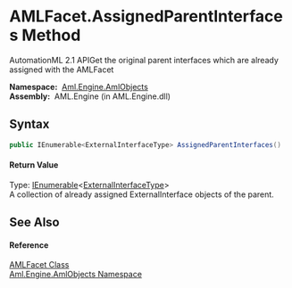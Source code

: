 AMLFacet.AssignedParentInterfaces Method
========================================
AutomationML 2.1 APIGet the original parent interfaces which are already assigned with the AMLFacet

  **Namespace:**  [Aml.Engine.AmlObjects][1]  
  **Assembly:**  AML.Engine (in AML.Engine.dll)

Syntax
------

```csharp
public IEnumerable<ExternalInterfaceType> AssignedParentInterfaces()
```

#### Return Value
Type: [IEnumerable][2]&lt;[ExternalInterfaceType][3]>  
A collection of already assigned ExternalInterface objects of the parent.

See Also
--------

#### Reference
[AMLFacet Class][4]  
[Aml.Engine.AmlObjects Namespace][1]  

[1]: ../README.md
[2]: https://docs.microsoft.com/dotnet/api/system.collections.generic.ienumerable-1
[3]: ../../Aml.Engine.CAEX/ExternalInterfaceType/README.md
[4]: README.md
[5]: https://www.automationml.org
[6]: ../../icons/logoShade.png